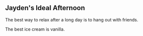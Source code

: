 ## Jayden's Ideal Afternoon

The best way to relax after a long day is to hang out with friends.

The best ice cream is vanilla.
